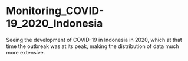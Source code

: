 # Monitoring_COVID-19_2020_Indonesia

Seeing the development of COVID-19 in Indonesia in 2020, which at that time the outbreak was at its peak, making the distribution of data much more extensive.
